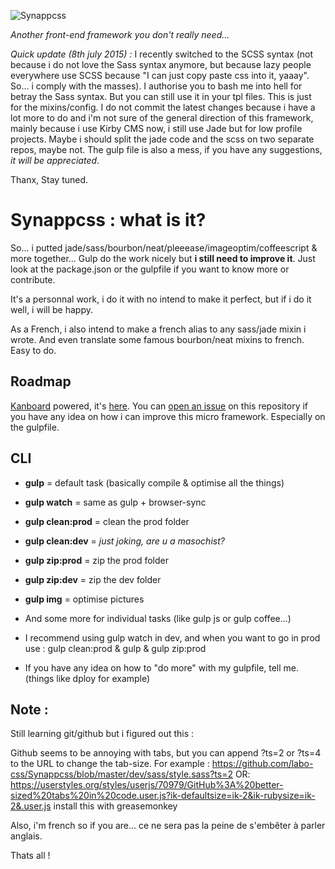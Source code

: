 ![Synappcss](http://i.imgur.com/Dl3C7h4.png)

*Another front-end framework you don't really need...*

*Quick update (8th july 2015) :* I recently switched to the SCSS syntax (not because i do not love the Sass syntax anymore, but because lazy people everywhere use SCSS because "I can just copy paste css into it, yaaay". So... i comply with the masses).
I authorise you to bash me into hell for betray the Sass syntax. But you can still use it in your tpl files. This is just for the mixins/config. I do not commit the latest changes because i have a lot more to do and i'm not sure of the general direction of this framework, mainly because i use Kirby CMS now, i still use Jade but for low profile projects. Maybe i should split the jade code and the scss on two separate repos, maybe not. The gulp file is also a mess, if you have any suggestions, *it will be appreciated*.

Thanx,
Stay tuned.

# Synappcss : what is it?
So... i putted jade/sass/bourbon/neat/pleeease/imageoptim/coffeescript & more together... Gulp do the work nicely but **i still need to improve it**. Just look at the package.json or the gulpfile if you want to know more or contribute.

It's a personnal work, i do it with no intend to make it perfect, but if i do it well, i will be happy.

As a French, i also intend to make a french alias to any sass/jade mixin i wrote. And even translate some famous bourbon/neat mixins to french. Easy to do.

## Roadmap
[Kanboard](http://kanboard.net/) powered, it's [here](http://wip.labo-css.fr/?controller=board&action=readonly&token=1a197b5dbf04656bd6573c6c8e318d489d586fdbcbbe7211ab3f8a534499). You can [open an issue](https://github.com/labo-css/Synappcss/issues/new) on this repository if you have any idea on how i can improve this micro framework. Especially on the gulpfile.

## CLI

- **gulp** = default task (basically compile & optimise all the things)
- **gulp watch** = same as gulp + browser-sync
- **gulp clean:prod** = clean the prod folder
- **gulp clean:dev** = *just joking, are u a masochist?*
- **gulp zip:prod** = zip the prod folder
- **gulp zip:dev** = zip the dev folder
- **gulp img** = optimise pictures
- And some more for individual tasks (like gulp js or gulp coffee...)

- I recommend using gulp watch in dev, and when you want to go in prod use : gulp clean:prod & gulp & gulp zip:prod
- If you have any idea on how to "do more" with my gulpfile, tell me. (things like dploy for example)

## Note :

Still learning git/github but i figured out this : 

Github seems to be annoying with tabs, but you can append ?ts=2 or ?ts=4 to the URL to change the tab-size. For example : https://github.com/labo-css/Synappcss/blob/master/dev/sass/style.sass?ts=2
OR: https://userstyles.org/styles/userjs/70979/GitHub%3A%20better-sized%20tabs%20in%20code.user.js?ik-defaultsize=ik-2&ik-rubysize=ik-2&.user.js install this with greasemonkey

Also, i'm french so if you are... ce ne sera pas la peine de s'embêter à parler anglais.

Thats all !
